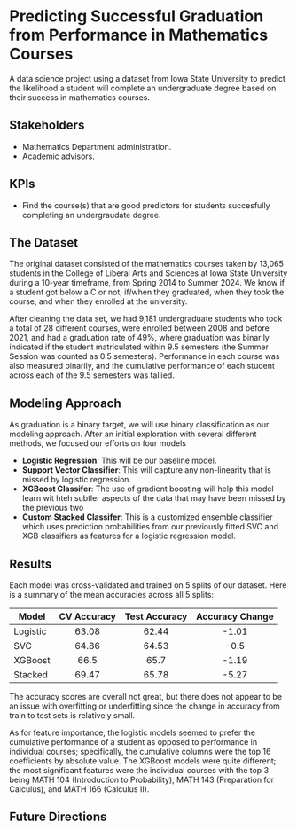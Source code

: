 # Predicting Successful Graduation from Performance in Mathematics Courses

A data science project using a dataset from Iowa State University to predict the likelihood a student will complete an undergraduate degree based on their success in mathematics courses. 

## Stakeholders
- Mathematics Department administration.
- Academic advisors.
 
## KPIs
- Find the course(s) that are good predictors for students succesfully completing an undergraudate degree.

## The Dataset

The original dataset consisted of the mathematics courses taken by 13,065 students in the College of Liberal Arts and Sciences at Iowa State University during a 10-year timeframe, from Spring 2014 to Summer 2024. We know if a student got below a C or not, if/when they graduated, when they took the course, and when they enrolled at the university.

After cleaning the data set, we had 9,181 undergraduate students who took a total of 28 different courses, were enrolled between 2008 and before 2021, and had a graduation rate of 49\%, where graduation was binarily indicated if the student matriculated within 9.5 semesters (the Summer Session was counted as 0.5 semesters). Performance in each course was also measured binarily, and the cumulative performance of each student across each of the 9.5 semesters was tallied.

## Modeling Approach

As graduation is a binary target, we will use binary classification as our modeling approach. After an initial exploration with several different methods, we focused our efforts on four models

- **Logistic Regression**: This will be our baseline model.
- **Support Vector Classifier**: This will capture any non-linearity that is missed by logistic regression.
- **XGBoost Classifer**: The use of gradient boosting will help this model learn wit hteh subtler aspects of the data that may have been missed by the previous two
- **Custom Stacked Classifer**: This is a customized ensemble classifier which uses prediction probabilities from our previously fitted SVC and XGB classifiers as features for a logistic regression model.

## Results

Each model was cross-validated and trained on 5 splits of our dataset. Here is a summary of the mean accuracies across all 5 splits:

<center>
 
| Model | CV Accuracy | Test Accuracy | Accuracy Change |
| ----- |:-----------:|:-------------:|:---------------:|
| Logistic | 63.08 | 62.44 | -1.01 |
| SVC | 64.86 | 64.53 | -0.5 |
| XGBoost | 66.5 | 65.7 | -1.19 |
| Stacked | 69.47 | 65.78 | -5.27 |

</center>

The accuracy scores are overall not great, but there does not appear to be an issue with overfitting or underfitting since the change in accuracy from train to test sets is relatively small.

As for feature importance, the logistic models seemed to prefer the cumulative performance of a student as opposed to performance in individual courses; specifically, the cumulative columns were the top 16 coefficients by absolute value. The XGBoost models were quite different; the most significant features were the individual courses with the top 3 being MATH 104 (Introduction to Probability), MATH 143 (Preparation for Calculus), and MATH 166 (Calculus II).

## Future Directions
